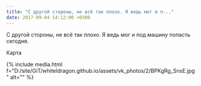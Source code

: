 ```yaml
---
title: "С другой стороны, не всё так плохо. Я ведь мог и п..."
date: 2017-09-04 14:12:00 +0300
---
```


С другой стороны, не всё так плохо. Я ведь мог и под машину попасть сегодня.

Карта

{% include media.html f="D:/site/GiT/whiteldragon.github.io/assets/vk_photos/2/BPKgRg_SnsE.jpg" alt="" %}
